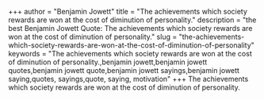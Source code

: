 +++
author = "Benjamin Jowett"
title = "The achievements which society rewards are won at the cost of diminution of personality."
description = "the best Benjamin Jowett Quote: The achievements which society rewards are won at the cost of diminution of personality."
slug = "the-achievements-which-society-rewards-are-won-at-the-cost-of-diminution-of-personality"
keywords = "The achievements which society rewards are won at the cost of diminution of personality.,benjamin jowett,benjamin jowett quotes,benjamin jowett quote,benjamin jowett sayings,benjamin jowett saying,quotes, sayings,quote, saying, motivation"
+++
The achievements which society rewards are won at the cost of diminution of personality.
